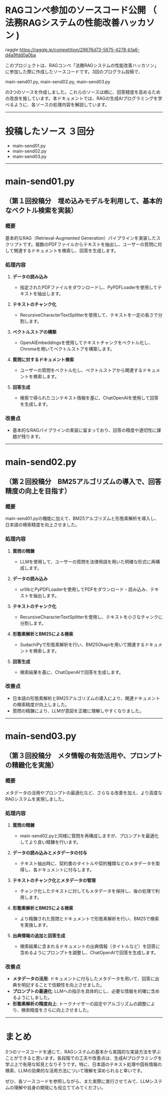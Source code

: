 # RAGコンペ参加のソースコード公開  （ 法務RAGシステムの性能改善ハッカソン )
raggle  https://raggle.jp/competition/29676d73-5675-4278-b1a6-d4a9fdd0a0ba


このプロジェクトは、RAGコンペ「法務RAGシステムの性能改善ハッカソン」に参加した際に作成したソースコードです。3回のプログラム投稿で、

main-send01.py, main-send02.py, main-send03.py

の3つのソースを作成しました。これらのソースは順に、回答精度を高めるための改良を施しています。本ドキュメントでは、RAGの生成AIプログラミングを学べるように、各ソースの処理内容を解説しています。

***
# 投稿したソース ３回分

- main-send01.py
- main-send02.py
- main-send03.py
***
# main-send01.py

## （第１回投稿分　埋め込みモデルを利用して、基本的なベクトル検索を実装）

### 概要
基本的なRAG（Retrieval-Augmented Generation）パイプラインを実装したスクリプトです。複数のPDFファイルからテキストを抽出し、ユーザーの質問に対して関連するドキュメントを検索し、回答を生成します。

### 処理内容

1. **データの読み込み**

   - 指定されたPDFファイルをダウンロードし、PyPDFLoaderを使用してテキストを抽出します。

2. **テキストのチャンク化**

   - RecursiveCharacterTextSplitterを使用して、テキストを一定の長さで分割します。

3. **ベクトルストアの構築**

   - OpenAIEmbeddingsを使用してテキストチャンクをベクトル化し、Chromaを用いてベクトルストアを構築します。

4. **質問に対するドキュメント検索**

   - ユーザーの質問をベクトル化し、ベクトルストアから関連するドキュメントを検索します。

5. **回答生成**

   - 検索で得られたコンテキスト情報を基に、ChatOpenAIを使用して回答を生成します。

### 改善点

- 基本的なRAGパイプラインの実装に留まっており、回答の精度や適切性に課題が残ります。
***
# main-send02.py
## （第２回投稿分　BM25アルゴリズムの導入で、回答精度の向上を目指す）

### 概要
main-send01.pyの機能に加えて、BM25アルゴリズムと形態素解析を導入し、日本語の検索精度を向上させました。

### 処理内容

1. **質問の精錬**

   - LLMを使用して、ユーザーの質問を法律用語を用いた明確な形式に再構成します。

2. **データの読み込み**

   - urllibとPyPDFLoaderを使用してPDFをダウンロード・読み込み、テキストを抽出します。

3. **テキストのチャンク化**

   - RecursiveCharacterTextSplitterを使用し、テキストを小さなチャンクに分割します。

4. **形態素解析とBM25による検索**

   - SudachiPyで形態素解析を行い、BM25Okapiを用いて関連するドキュメントを検索します。

5. **回答生成**

   - 検索結果を基に、ChatOpenAIで回答を生成します。

### 改善点

- 日本語の形態素解析とBM25アルゴリズムの導入により、関連ドキュメントの検索精度が向上しました。
- 質問の精錬により、LLMが意図を正確に理解しやすくなりました。
***
# main-send03.py
## （第３回投稿分　メタ情報の有効活用や、プロンプトの精緻化を実施）

### 概要
メタデータの活用やプロンプトの最適化など、さらなる改善を加え、より高度なRAGシステムを実現しました。

### 処理内容

1. **質問の精錬**

   - main-send02.pyと同様に質問を再構成しますが、プロンプトを最適化してより良い精錬を行います。

2. **データの読み込みとメタデータの付与**

   - テキスト抽出時に、契約書のタイトルや契約種類などのメタデータを取得し、各ドキュメントに付与します。

3. **テキストのチャンク化とメタデータの管理**

   - チャンク化したテキストに対してもメタデータを保持し、後の処理で利用します。

4. **形態素解析とBM25による検索**

   - より精錬された質問とドキュメントで形態素解析を行い、BM25で検索を実施します。

5. **出典情報の追加と回答生成**

   - 検索結果に含まれるドキュメントの出典情報（タイトルなど）を回答に含めるようにプロンプトを調整し、ChatOpenAIで回答を生成します。

### 改善点

- **メタデータの活用**: ドキュメントに付与したメタデータを用いて、回答に出典を明記することで信頼性を向上させました。
- **プロンプトの最適化**: LLMへの指示を具体的にし、必要な情報を的確に含めるようにしました。
- **形態素解析の精度向上**: トークナイザーの設定やアルゴリズムの調整により、検索精度をさらに向上させました。
***
# まとめ

3つのソースコードを通じて、RAGシステムの基本から実践的な実装方法を学ぶことができると思います。各段階での工夫や改善点は、生成AIプログラミングを学ぶ上で有用な知見となりそうです。特に、日本語のテキスト処理や固有情報の検索、LLMの効果的な活用方法について理解を深められると幸いです。

ぜひ、各ソースコードを参照しながら、また実際に実行させてみて、LLMシステムの理解や自身の開発にも役立ててみてください。
